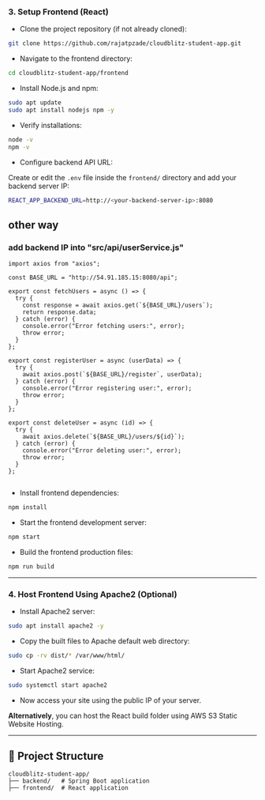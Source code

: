 ### 3. Setup Frontend (React)

- Clone the project repository (if not already cloned):

```bash
git clone https://github.com/rajatpzade/cloudblitz-student-app.git
```

- Navigate to the frontend directory:

```bash
cd cloudblitz-student-app/frontend
```

- Install Node.js and npm:

```bash
sudo apt update
sudo apt install nodejs npm -y
```

- Verify installations:

```bash
node -v
npm -v
```

- Configure backend API URL:

Create or edit the `.env` file inside the `frontend/` directory and add your backend server IP:

```bash
REACT_APP_BACKEND_URL=http://<your-backend-server-ip>:8080
```

## other way 

### add backend IP into "src/api/userService.js"

```
import axios from "axios";

const BASE_URL = "http://54.91.185.15:8080/api";

export const fetchUsers = async () => {
  try {
    const response = await axios.get(`${BASE_URL}/users`);
    return response.data;
  } catch (error) {
    console.error("Error fetching users:", error);
    throw error;
  }
};

export const registerUser = async (userData) => {
  try {
    await axios.post(`${BASE_URL}/register`, userData);
  } catch (error) {
    console.error("Error registering user:", error);
    throw error;
  }
};

export const deleteUser = async (id) => {
  try {
    await axios.delete(`${BASE_URL}/users/${id}`);
  } catch (error) {
    console.error("Error deleting user:", error);
    throw error;
  }
};


```


- Install frontend dependencies:

```bash
npm install
```

- Start the frontend development server:

```bash
npm start
```

- Build the frontend production files:

```bash
npm run build
```

---

### 4. Host Frontend Using Apache2 (Optional)

- Install Apache2 server:

```bash
sudo apt install apache2 -y
```

- Copy the built files to Apache default web directory:

```bash
sudo cp -rv dist/* /var/www/html/
```

- Start Apache2 service:

```bash
sudo systemctl start apache2
```

- Now access your site using the public IP of your server.

**Alternatively**, you can host the React build folder using AWS S3 Static Website Hosting.

---

## 📂 Project Structure

```
cloudblitz-student-app/
├── backend/   # Spring Boot application
├── frontend/  # React application
```

